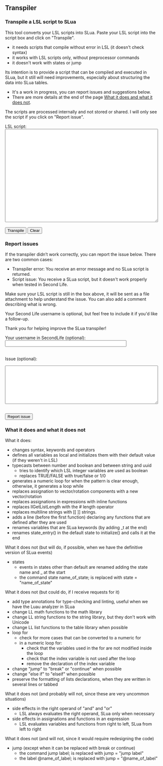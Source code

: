 ## Transpiler

### Transpile a LSL script to SLua

This tool converts your LSL scripts into SLua. Paste your LSL script into the script box and click on "Transpile".
- it needs scripts that compile without error in LSL (it doesn't check syntax)
- it works with LSL scripts only, without preprocessor commands
- it doesn't work with states or jump

Its intention is to provide a script that can be compiled and executed in SLua, but it still will need improvements, especially about structuring the data into SLua tables.
- It's a work in progress, you can report issues and suggestions below.
- There are more details at the end of the page [What it does and what it does not](#what-it-does-and-what-it-does-not).

The scripts are processed internally and not stored or shared. I will only see the script if you click on "Report issue".

<div id="transpiled-container" style="display: none; margin-top: 1em;">
<pre class="language-slua line-numbers"><code class="language-slua" id="transpiled-output"></code></pre>
</div>

<form id="transpiler-form" autocomplete="off">
  <label for="script">LSL script:</label><br />
  <textarea id="script" name="script" rows="20" required style="width: 100%; white-space: pre-wrap; word-break: break-word;"></textarea><br /><br />
  <button type="submit" id="submit-button" class="button">Transpile</button>
  <button type="button" id="clear-button" class="button">Clear</button>
</form>
<div id="response" style="margin-top: 1em;"></div>

### Report issues

If the transpiler didn’t work correctly, you can report the issue below. There are two common cases:
* Transpiler error: You receive an error message and no SLua script is returned.
* Script issue: You receive a SLua script, but it doesn't work properly when tested in Second Life.

Make sure your LSL script is still in the box above, it will be sent as a file attachment to help understand the issue. You can also add a comment describing what is wrong.

Your Second Life username is optional, but feel free to include it if you'd like a follow-up.

Thank you for helping improve the SLua transpiler!

<form id="issue-form">
  <label for="username">Your username in SecondLife (optional):</label><br />
  <input type="text" id="username" name="username" style="width: 100%; max-width: 400px;" /><br /><br />

  <label for="message">Issue (optional):</label><br />
  <textarea id="message" name="message" rows="8" style="width: 100%; max-width: 800px;"></textarea><br /><br />

  <button type="button" id="issue-button" class="button">Report issue</button>
</form>
<div id="response-issue" style="margin-top: 1em;"></div>

### What it does and what it does not

What it does:
- changes syntax, keywords and operators
- defines all variables as local and initializes them with their default value (if they weren't in LSL)
- typecasts between number and boolean and between string and uuid
  - tries to identify which LSL integer variables are used as boolean
  - replaces TRUE/FALSE with true/false or 1/0
- generates a numeric loop for when the pattern is clear enough, otherwise, it generates a loop while
- replaces assignation to vector/rotation components with a new vector/rotation
- replaces assignations in expressions with inline functions
- replaces llGetListLength with the # length operator
- replaces multiline strings with [[ ]] strings.
- adds a line (before the first function) declaring any functions that are defined after they are used
- renames variables that are SLua keywords (by adding _t at the end)
- renames state_entry() in the default state to initialize() and calls it at the end

What it does not (but will do, if possible, when we have the definitive version of SLua events)
- states
  - events in states other than default are renamed adding the state name and _ at the start
  - the command   state name_of_state;   is replaced with   state = "name_of_state"

What it does not (but could do, if I receive requests for it)
- add type annotations for type-checking and linting, useful when we have the Luau analyzer in SLua
- change LL math functions to the math library
- change LL string functions to the string library, but they don't work with Unicode
- change LL list functions to the table library when possible
- loop for
  - check for more cases that can be converted to a numeric for
  - in a numeric loop for:
    - check that the variables used in the for are not modified inside the loop
    - check that the index variable is not used after the loop
    - remove the declaration of the index variable
- change "jump" to "break" or "continue" when possible
- change "else if" to "elseif" when possible
- preserve the formatting of lists declarations, when they are written in several lines or tabbed

What it does not (and probably will not, since these are very uncommon situations)
- side effects in the right operand of "and" and "or"
  - LSL always evaluates the right operand, SLua only when necessary
- side effects in assignations and functions in an expression
  - LSL evaluates variables and functions from right to left, SLua from left to right

What it does not (and will not, since it would require redesigning the code)
- jump (except when it can be replaced with break or continue)
  - the command   jump label;  is replaced with   jump = "jump label"
  - the label   @name_of_label;   is replaced with   jump = "@name_of_label"

<script>
document.getElementById('transpiler-form').addEventListener('submit', function(e) {
  e.preventDefault();

  const scriptText = document.getElementById('script').value.trim();
  const transpiledDiv = document.getElementById('transpiled-container')
  const responseDiv = document.getElementById('response');
  const outputCode = document.getElementById('transpiled-output');
  const button = document.getElementById('submit-button');

  transpiledDiv.style.display = 'none';
  button.disabled = true;
  responseDiv.innerText = 'Transpiling... please wait some seconds.';
  outputCode.textContent = '';

  const url = 'https://script.google.com/macros/s/AKfycbyOhWuS6bwvQC5LIbcoYEHpZ5iaYwqrHRA6tzXoS9eP74SdMV9VdzHwhed_toLCphE5/exec';
  const formData = new URLSearchParams();
  formData.append('Action', 'transpiler');
  formData.append('Script', scriptText);

  fetch(url, {
    method: 'POST',
    headers: {
      'Content-Type': 'application/x-www-form-urlencoded'
    },
    body: formData.toString()
  })
  .then(response => response.text())
  .then(text => {
    if (text.startsWith('|')) {
      responseDiv.innerText = text.slice(1).trim();
      button.disabled = false;
      outputCode.textContent = '';
    } else {
      responseDiv.innerText = 'The SLua script is ready.';
      button.disabled = false;
      outputCode.textContent = text.trim();
      transpiledDiv.style.display = 'block';
      Prism.highlightElement(outputCode);
    }
  })
  .catch(error => {
    responseDiv.innerText = error.message;
    button.disabled = false;
    outputCode.textContent = '';
  });
});

document.getElementById('clear-button').addEventListener('click', function() {
  document.getElementById('script').value = '';
  document.getElementById('response').innerText = '';
  document.getElementById('transpiled-output').textContent = '';
  document.getElementById('transpiled-container').style.display = 'none';
});

document.getElementById('issue-button').addEventListener('click', function(e) {
  const scriptText = document.getElementById('script').value.trim();
  const username = document.getElementById('username').value.trim();
  const message = document.getElementById('message').value.trim();
  const responseDiv = document.getElementById('response-issue');
  const button = document.getElementById('issue-button');
  
  if (!scriptText) {
    responseDiv.innerText = 'Please include the LSL script before reporting an issue.';
    return;
  }

  button.disabled = true;
  responseDiv.innerText = 'Reporting... please wait.';
  
  const url = 'https://script.google.com/macros/s/AKfycbzQ_rwXsMwF6LpVOWtclK0Mk8avcuyuCFffUtYc44x_F2EzYwUHuS9gfQq4XMumHVJ3/exec';
  const formData = new URLSearchParams();
  formData.append('Action', 'send mail');
  formData.append('Subject', 'Transpiler issue: ' + (username || '(No username)'));
  formData.append('Html', message || '(No message)');
  formData.append('Body', message || '(No message)');
  formData.append('Attachment', scriptText);

  fetch(url, {
    method: 'POST',
    headers: {
      'Content-Type': 'application/x-www-form-urlencoded'
    },
    body: formData.toString()
  })
  .then(() => {
    responseDiv.innerText = 'Thank you! Your issue report has been sent.';
    document.getElementById('issue-form').reset();
    button.disabled = false;
  })
  .catch(() => {
    responseDiv.innerText = 'Oops! Something went wrong. Please try again later.';
    button.disabled = false;
  });
});
</script>

